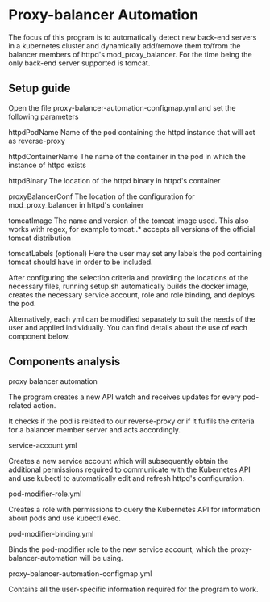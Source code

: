 # Proxy-balancer Automation

The focus of this program is to automatically detect new back-end servers in a kubernetes cluster and dynamically add/remove them to/from the balancer members of httpd's mod_proxy_balancer.
For the time being the only back-end server supported is tomcat.

## Setup guide

Open the file proxy-balancer-automation-configmap.yml and set the following parameters

httpdPodName
Name of the pod containing the httpd instance that will act as reverse-proxy

httpdContainerName
The name of the container in the pod in which the instance of httpd exists

httpdBinary
The location of the httpd binary in httpd's container

proxyBalancerConf
The location of the configuration for mod_proxy_balancer in httpd's container

tomcatImage
The name and version of the tomcat image used. This also works with regex, for example tomcat:.\* accepts all versions of the official tomcat distribution

tomcatLabels (optional)
Here the user may set any labels the pod containing tomcat should have in order to be included.

After configuring the selection criteria and providing the locations of the necessary files, running setup.sh automatically builds the docker image, creates the necessary service account, role and role binding, and deploys the pod.

Alternatively, each yml can be modified separately to suit the needs of the user and applied individually. You can find details about the use of each component below.

## Components analysis

proxy balancer automation

The program creates a new API watch and receives updates for every pod-related action.

It checks if the pod is related to our reverse-proxy or if it fulfils the criteria for a balancer member server and acts accordingly.

service-account.yml

Creates a new service account which will subsequently obtain the additional permissions required to communicate with the Kubernetes API and use kubectl to automatically edit and refresh httpd's configuration.

pod-modifier-role.yml

Creates a role with permissions to query the Kubernetes API for information about pods and use kubectl exec.

pod-modifier-binding.yml

Binds the pod-modifier role to the new service account, which the proxy-balancer-automation will be using.

proxy-balancer-automation-configmap.yml

Contains all the user-specific information required for the program to work.